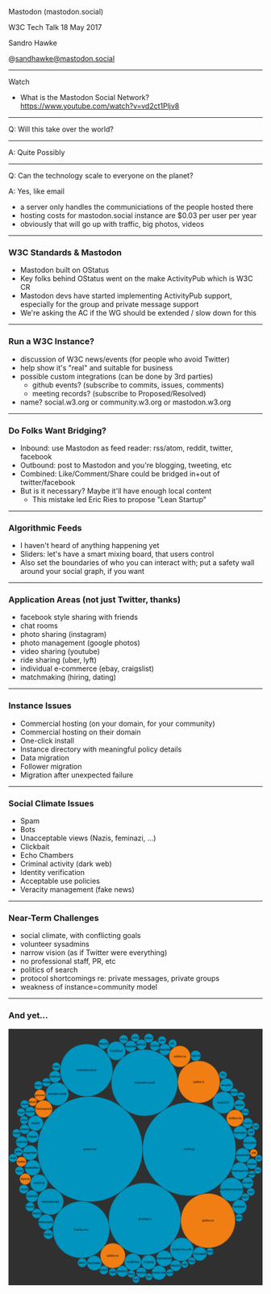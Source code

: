 
Mastodon (mastodon.social)

W3C Tech Talk
18 May 2017

Sandro Hawke

@sandhawke@mastodon.social

---

Watch

* What is the Mastodon Social Network?  https://www.youtube.com/watch?v=vd2ct1Pljv8

---

Q: Will this take over the world?

---

A: Quite Possibly

---

Q: Can the technology scale to everyone on the planet?

A: Yes, like email

- a server only handles the communiciations of the people hosted there
- hosting costs for mastodon.social instance are $0.03 per user per year
- obviously that will go up with traffic, big photos, videos

---

### W3C Standards & Mastodon

 - Mastodon built on OStatus
 - Key folks behind OStatus went on the make ActivityPub which is W3C CR
 - Mastodon devs have started implementing ActivityPub support, especially
   for the group and private message support
 - We're asking the AC if the WG should be extended / slow down for this

---

### Run a W3C Instance?
 - discussion of W3C news/events (for people who avoid Twitter)
 - help show it's "real" and suitable for business
 - possible custom integrations (can be done by 3rd parties)
    - github events? (subscribe to commits, issues, comments)
    - meeting records? (subscribe to Proposed/Resolved)
 - name? social.w3.org or community.w3.org or mastodon.w3.org

---

### Do Folks Want Bridging?
 - Inbound: use Mastodon as feed reader: rss/atom, reddit, twitter, facebook
 - Outbound: post to Mastodon and you're blogging, tweeting, etc
 - Combined: Like/Comment/Share could be bridged in+out of twitter/facebook
 - But is it necessary?   Maybe it'll have enough local content
   -  This mistake led Eric Ries to propose "Lean Startup"

---

### Algorithmic Feeds
 - I haven't heard of anything happening yet
 - Sliders: let's have a smart mixing board, that users control
 - Also set the boundaries of who you can interact with; put a safety wall
   around your social graph, if you want

---

### Application Areas (not just Twitter, thanks)
-    facebook style sharing with friends
-    chat rooms
-    photo sharing (instagram)
-    photo management (google photos)
-    video sharing (youtube)
-    ride sharing (uber, lyft)
-    individual e-commerce (ebay, craigslist)
-    matchmaking (hiring, dating)               

---

### Instance Issues
-    Commercial hosting (on your domain, for your community)
-    Commercial hosting on their domain
-    One-click install
-    Instance directory with meaningful policy details
-    Data migration
-    Follower migration
-    Migration after unexpected failure

---

### Social Climate Issues
-    Spam
-    Bots
-    Unacceptable views (Nazis, feminazi, ...)
-    Clickbait
-    Echo Chambers
-    Criminal activity (dark web)
-    Identity verification
-    Acceptable use policies
-    Veracity management (fake news)

---

### Near-Term Challenges

 - social climate, with conflicting goals
 - volunteer sysadmins
 - narrow vision (as if Twitter were everything)
 - no professional staff, PR, etc
 - politics of search
 - protocol shortcomings re: private messages, private groups
 - weakness of instance=community model

---

### And yet...

![Fediverse](fediverse.png)


